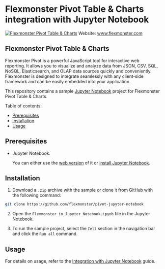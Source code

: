 # Flexmonster Pivot Table &amp; Charts integration with Jupyter Notebook
[![Flexmonster Pivot Table & Charts](https://cdn.flexmonster.com/landing.png)](https://flexmonster.com)
Website: www.flexmonster.com

## Flexmonster Pivot Table & Charts
Flexmonster Pivot is a powerful JavaScript tool for interactive web reporting. It allows you to visualize and analyze data from JSON, CSV, SQL, NoSQL, Elasticsearch, and OLAP data sources quickly and conveniently. Flexmonster is designed to integrate seamlessly with any client-side framework and can be easily embedded into your application.

This repository contains a sample [Jupyter Notebook](https://jupyter.org/) project for Flexmonster Pivot Table & Charts.

Table of contents:

* [Prerequisites](#prerequisites)
* [Installation](#installation)
* [Usage](#usage)

## <a href="prerequisites"></a>Prerequisites

- Jupyter Notebook.

  You can either use the [web version](https://jupyter.org/try) of it or [install Jupyter Notebook](https://jupyter.org/install.html).

## <a href="installation"></a>Installation
1. Download a `.zip` archive with the sample or clone it from GitHub with the following command:

```bash
git clone https://github.com/flexmonster/pivot-jupyter-notebook
```

2. Open the `Flexmonster_in_Jupyter_Notebook.ipynb` file in the Jupyter Notebook. 

3. To run the sample project, select the `Cell` section in the navigation bar and click the `Run all` command.

## <a href="usage"></a>Usage

For details on usage, refer to the [Integration with Jupyter Notebook](https://www.flexmonster.com/doc/integration-with-jupyter-notebook/) guide.
